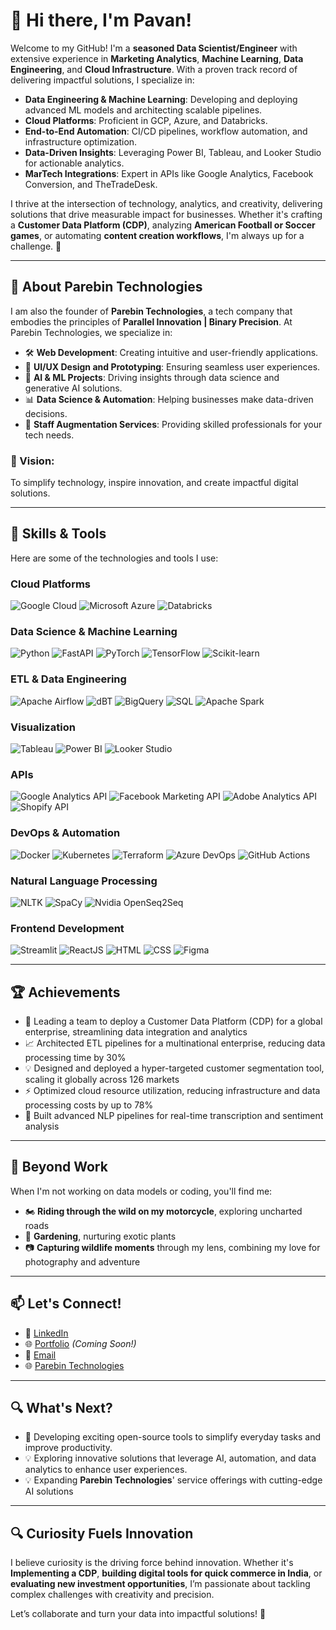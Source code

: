# 👋 Hi there, I'm Pavan!

Welcome to my GitHub! I'm a **seasoned Data Scientist/Engineer** with extensive experience in **Marketing Analytics**, **Machine Learning**, **Data Engineering**, and **Cloud Infrastructure**. With a proven track record of delivering impactful solutions, I specialize in:

- **Data Engineering & Machine Learning**: Developing and deploying advanced ML models and architecting scalable pipelines.
- **Cloud Platforms**: Proficient in GCP, Azure, and Databricks.
- **End-to-End Automation**: CI/CD pipelines, workflow automation, and infrastructure optimization.
- **Data-Driven Insights**: Leveraging Power BI, Tableau, and Looker Studio for actionable analytics.
- **MarTech Integrations**: Expert in APIs like Google Analytics, Facebook Conversion, and TheTradeDesk.

I thrive at the intersection of technology, analytics, and creativity, delivering solutions that drive measurable impact for businesses. Whether it's crafting a **Customer Data Platform (CDP)**, analyzing **American Football or Soccer games**, or automating **content creation workflows**, I'm always up for a challenge. 🚀

---

## 🚀 About Parebin Technologies

I am also the founder of **Parebin Technologies**, a tech company that embodies the principles of **Parallel Innovation | Binary Precision**. At Parebin Technologies, we specialize in:

- 🛠️ **Web Development**: Creating intuitive and user-friendly applications.
- 🎨 **UI/UX Design and Prototyping**: Ensuring seamless user experiences.
- 🤖 **AI & ML Projects**: Driving insights through data science and generative AI solutions.
- 📊 **Data Science & Automation**: Helping businesses make data-driven decisions.
- 👥 **Staff Augmentation Services**: Providing skilled professionals for your tech needs.

### 🌟 Vision:
To simplify technology, inspire innovation, and create impactful digital solutions.

---

## 🌟 Skills & Tools

Here are some of the technologies and tools I use:

### **Cloud Platforms**
![Google Cloud](https://img.shields.io/badge/-Google%20Cloud-4285F4?logo=google-cloud&logoColor=white)
![Microsoft Azure](https://img.shields.io/badge/-Microsoft%20Azure-0078D4?logo=microsoft-azure&logoColor=white)
![Databricks](https://img.shields.io/badge/-Databricks-FB4C3F?logo=databricks&logoColor=white)

### **Data Science & Machine Learning**
![Python](https://img.shields.io/badge/-Python-3776AB?logo=python&logoColor=white)
![FastAPI](https://img.shields.io/badge/-FastAPI-009688?logo=fastapi&logoColor=white)
![PyTorch](https://img.shields.io/badge/-PyTorch-EE4C2C?logo=pytorch&logoColor=white)
![TensorFlow](https://img.shields.io/badge/-TensorFlow-FF6F00?logo=tensorflow&logoColor=white)
![Scikit-learn](https://img.shields.io/badge/-Scikit--learn-F7931E?logo=scikit-learn&logoColor=white)

### **ETL & Data Engineering**
![Apache Airflow](https://img.shields.io/badge/-Apache%20Airflow-017CEE?logo=apache-airflow&logoColor=white)
![dBT](https://img.shields.io/badge/-dbt-FF694B?logo=dbt&logoColor=white)
![BigQuery](https://img.shields.io/badge/-BigQuery-4285F4?logo=google-cloud&logoColor=white)
![SQL](https://img.shields.io/badge/-SQL-316192?logo=postgresql&logoColor=white)
![Apache Spark](https://img.shields.io/badge/-Apache%20Spark-E25A1C?logo=apachespark&logoColor=white)

### **Visualization**
![Tableau](https://img.shields.io/badge/-Tableau-E97627?logo=tableau&logoColor=white)
![Power BI](https://img.shields.io/badge/-Power%20BI-F2C811?logo=powerbi&logoColor=black)
![Looker Studio](https://img.shields.io/badge/-Looker%20Studio-4285F4?logo=google-analytics&logoColor=white)

### **APIs**
![Google Analytics API](https://img.shields.io/badge/-Google%20Analytics%20API-E37400?logo=google-analytics&logoColor=white)
![Facebook Marketing API](https://img.shields.io/badge/-Facebook%20Marketing%20API-1877F2?logo=meta&logoColor=white)
![Adobe Analytics API](https://img.shields.io/badge/-Adobe%20Analytics%20API-FF0000?logo=adobe&logoColor=white)
![Shopify API](https://img.shields.io/badge/-Shopify%20API-7AB55C?logo=shopify&logoColor=white)

### **DevOps & Automation**
![Docker](https://img.shields.io/badge/-Docker-2496ED?logo=docker&logoColor=white)
![Kubernetes](https://img.shields.io/badge/-Kubernetes-326CE5?logo=kubernetes&logoColor=white)
![Terraform](https://img.shields.io/badge/-Terraform-623CE4?logo=terraform&logoColor=white)
![Azure DevOps](https://img.shields.io/badge/-Azure%20DevOps-0078D7?logo=azure-devops&logoColor=white)
![GitHub Actions](https://img.shields.io/badge/-GitHub%20Actions-2088FF?logo=github-actions&logoColor=white)

### **Natural Language Processing**
![NLTK](https://img.shields.io/badge/-NLTK-777BB4?style=flat)
![SpaCy](https://img.shields.io/badge/-SpaCy-09A3D5?style=flat)
![Nvidia OpenSeq2Seq](https://img.shields.io/badge/-Nvidia%20OpenSeq2Seq-76B900?logo=nvidia&logoColor=white&style=flat)

### **Frontend Development**
![Streamlit](https://img.shields.io/badge/-Streamlit-FF4B4B?logo=streamlit&logoColor=white)
![ReactJS](https://img.shields.io/badge/-ReactJS-61DAFB?logo=react&logoColor=black)
![HTML](https://img.shields.io/badge/-HTML-E34F26?logo=html5&logoColor=white)
![CSS](https://img.shields.io/badge/-CSS-1572B6?logo=css3&logoColor=white)
![Figma](https://img.shields.io/badge/-Figma-F24E1E?logo=figma&logoColor=white)

---

## 🏆 Achievements

- 🚀 Leading a team to deploy a Customer Data Platform (CDP) for a global enterprise, streamlining data integration and analytics
- 📈 Architected ETL pipelines for a multinational enterprise, reducing data processing time by 30%
- 💡 Designed and deployed a hyper-targeted customer segmentation tool, scaling it globally across 126 markets
- ⚡ Optimized cloud resource utilization, reducing infrastructure and data processing costs by up to 78%
- 🌟 Built advanced NLP pipelines for real-time transcription and sentiment analysis

---

## 📸 Beyond Work

When I'm not working on data models or coding, you'll find me:

- 🏍️ **Riding through the wild on my motorcycle**, exploring uncharted roads
- 🌿 **Gardening**, nurturing exotic plants
- 📷 **Capturing wildlife moments** through my lens, combining my love for photography and adventure

---

## 📫 Let's Connect!

- 💼 [LinkedIn](https://linkedin.com/in/pavankt)
- 🌐 [Portfolio](https://mydevportfolio.com) *(Coming Soon!)*
- 💌 [Email](mailto:pavankumar.t@parebin.com)
- 🌐 [Parebin Technologies](https://parebin.com)

---

## 🔍 What's Next?

- 🚀 Developing exciting open-source tools to simplify everyday tasks and improve productivity.
- 💡 Exploring innovative solutions that leverage AI, automation, and data analytics to enhance user experiences.
- 💡 Expanding **Parebin Technologies**' service offerings with cutting-edge AI solutions

---

## 🔍 Curiosity Fuels Innovation

I believe curiosity is the driving force behind innovation. Whether it's **Implementing a CDP**, **building digital tools for quick commerce in India**, or **evaluating new investment opportunities**, I’m passionate about tackling complex challenges with creativity and precision.

Let’s collaborate and turn your data into impactful solutions! 🚀
